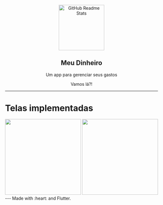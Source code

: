 <p align="center">
 <img width="150" src="https://user-images.githubusercontent.com/37156004/145742379-b1b079da-63ba-4d29-abca-fb59fefbd28f.png" align="center" alt="GitHub Readme Stats" />
 <h2 align="center">Meu Dinheiro</h2>
 <p align="center">Um app para gerenciar seus gastos


</p>
<p align="center">Vamos lá?!

---

# Telas implementadas


<img src="https://user-images.githubusercontent.com/37156004/145742086-b78a0532-9924-4f2e-a600-db2431de9e1c.gif" width="250"/>
  <img src="https://user-images.githubusercontent.com/37156004/145741734-6e82cdc5-dbf5-4e10-a4c8-4c905bd13a87.gif" width="250"/>
---
Made with :heart: and Flutter.
